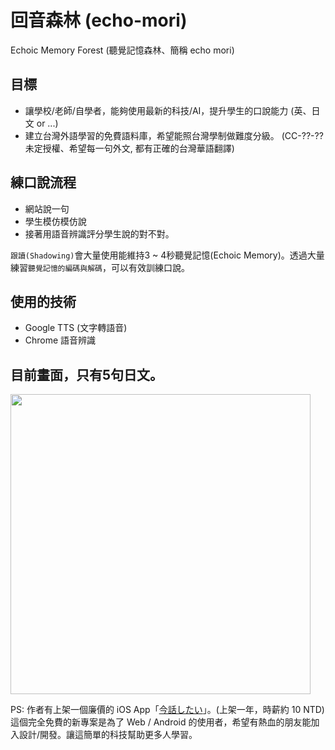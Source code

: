 # 回音森林 (echo-mori)
Echoic Memory Forest (聽覺記憶森林、簡稱 echo mori)

## 目標
 - 讓學校/老師/自學者，能夠使用最新的科技/AI，提升學生的口說能力 (英、日文 or ...)
 - 建立台灣外語學習的免費語料庫，希望能照台灣學制做難度分級。 (CC-??-?? 未定授權、希望每一句外文, 都有正確的台灣華語翻譯)

## 練口說流程
 * 網站說一句
 * 學生模仿模仿說
 * 接著用語音辨識評分學生說的對不對。

`跟讀(Shadowing)`會大量使用能維持3 ~ 4秒聽覺記憶(Echoic Memory)。透過大量練習`聽覺記憶的編碼與解碼`，可以有效訓練口說。

## 使用的技術
  - Google TTS (文字轉語音)
  - Chrome 語音辨識

## 目前畫面，只有5句日文。
<img src="https://raw.githubusercontent.com/wangchou/echo-mori/master/img/20190713.jpg" height="480">


PS: 作者有上架一個廉價的 iOS App「[今話したい](https://github.com/wangchou/Shadowing)」。(上架一年，時薪約 10 NTD) 這個完全免費的新專案是為了 Web / Android 的使用者，希望有熱血的朋友能加入設計/開發。讓這簡單的科技幫助更多人學習。
